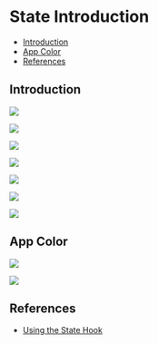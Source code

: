 # State Introduction

- [Introduction](#introduction)
- [App Color](#app-color)
- [References](#references)

## Introduction

![](../assets/2022-10-23-22-09-14.png)

![](../assets/2022-10-23-22-10-32.png)


![](../assets/2022-10-23-22-11-42.png)

![](../assets/2022-10-23-22-12-39.png)

![](../assets/2022-10-23-22-13-53.png)

![](../assets/2022-10-23-22-14-56.png)

![](../assets/2022-10-23-22-43-40.png)

## App Color

![](../assets/2022-10-23-22-49-16.png)

![](../assets/2022-10-23-22-50-46.png)

## References
- [Using the State Hook](https://reactjs.org/docs/hooks-state.html)